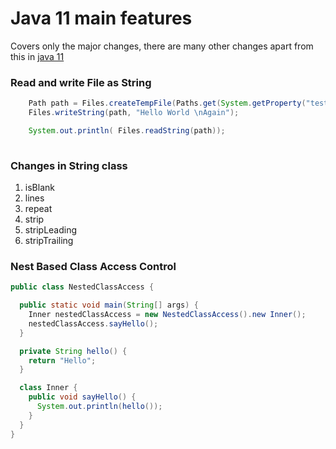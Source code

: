 # Java 11 main features

Covers only the major changes, there are many other changes apart from this in [java 11](https://openjdk.java.net/projects/jdk/11/)

### Read and write File as String

```java
    Path path = Files.createTempFile(Paths.get(System.getProperty("test.dir", ".")), "test", ".txt");
    Files.writeString(path, "Hello World \nAgain");

    System.out.println( Files.readString(path));
    
```

### Changes in String class
  1. isBlank
  2. lines
  3. repeat
  4. strip
  5. stripLeading
  6. stripTrailing
  
### Nest Based Class Access Control

```java
public class NestedClassAccess {

  public static void main(String[] args) {
    Inner nestedClassAccess = new NestedClassAccess().new Inner();
    nestedClassAccess.sayHello();
  }

  private String hello() {
    return "Hello";
  }

  class Inner {
    public void sayHello() {
      System.out.println(hello());
    }
  }
}

```